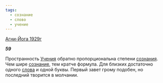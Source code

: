 ```yaml
---
tags:
  - сознание
  - слово
  - учение
---
```

[Агни-Йога 1929г](https://127.0.0.1:4002/agni/1929)

___59___

Пространность [Учения](../../../tags/#учение) обратно пропорциональна степени [сознания](../../../tags/#[сознание](../../../tags/#сознание)). Чем шире [сознание](../../../tags/#сознание), тем кратче формула. Для близких достаточно одного [слова](../../../tags/#слово) и одной буквы. Первый завет грому подобен, но последний творится в молчании.